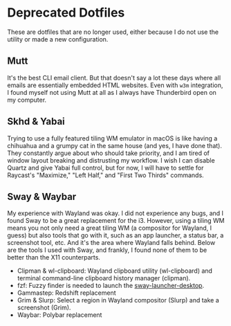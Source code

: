 # Deprecated Dotfiles

These are dotfiles that are no longer used, either because I do not use the utility or made a new configuration.

## Mutt

It's the best CLI email client. But that doesn't say a lot these days where all emails are essentially embedded HTML websites. Even with `w3m` integration, I found myself not using Mutt at all as I always have Thunderbird open on my computer.

## Skhd & Yabai

Trying to use a fully featured tiling WM emulator in macOS is like having a chihuahua and a grumpy cat in the same house (and yes, I have done that). They constantly argue about who should take priority, and I am tired of window layout breaking and distrusting my workflow. I wish I can disable Quartz and give Yabai full control, but for now, I will have to settle for Raycast's "Maximize," "Left Half," and "First Two Thirds" commands.

## Sway & Waybar

My experience with Wayland was okay. I did not experience any bugs, and I found Sway to be a great replacement for the i3. However, using a tiling WM means you not only need a great tiling WM (a compositor for Wayland, I guess) but also tools that go with it, such as an app launcher, a status bar, a screenshot tool, etc. And it's the area where Wayland falls behind. Below are the tools I used with Sway, and frankly, I found none of them to be better than the X11 counterparts.

- Clipman & wl-clipboard: Wayland clipboard utility (wl-clipboard) and terminal command-line clipboard history manager (clipman).
- fzf: Fuzzy finder is needed to launch the [sway-launcher-desktop](https://github.com/Biont/sway-launcher-desktop).
- Gammastep: Redshift replacement
- Grim & Slurp: Select a region in Wayland compositor (Slurp) and take a screenshot (Grim).
- Waybar: Polybar replacement

